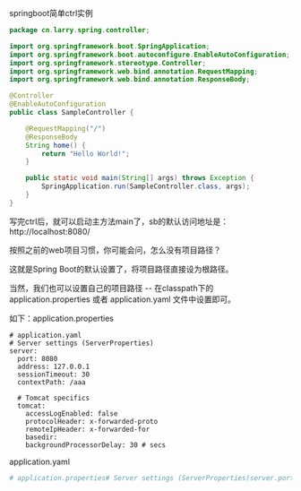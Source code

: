springboot简单ctrl实例

```java
package cn.larry.spring.controller;

import org.springframework.boot.SpringApplication;
import org.springframework.boot.autoconfigure.EnableAutoConfiguration;
import org.springframework.stereotype.Controller;
import org.springframework.web.bind.annotation.RequestMapping;
import org.springframework.web.bind.annotation.ResponseBody;

@Controller
@EnableAutoConfiguration
public class SampleController {

    @RequestMapping("/")
    @ResponseBody
    String home() {
        return "Hello World!";
    }

    public static void main(String[] args) throws Exception {
        SpringApplication.run(SampleController.class, args);
    }
}
```

写完ctrl后，就可以启动主方法main了，sb的默认访问地址是：http://localhost:8080/

按照之前的web项目习惯，你可能会问，怎么没有项目路径？

这就是Spring Boot的默认设置了，将项目路径直接设为根路径。

当然，我们也可以设置自己的项目路径 -- 在classpath下的 application.properties 或者 application.yaml 文件中设置即可。

如下：application.properties

```properties
# application.yaml
# Server settings (ServerProperties)
server:
  port: 8080
  address: 127.0.0.1
  sessionTimeout: 30
  contextPath: /aaa

  # Tomcat specifics
  tomcat:
    accessLogEnabled: false
    protocolHeader: x-forwarded-proto
    remoteIpHeader: x-forwarded-for
    basedir:
    backgroundProcessorDelay: 30 # secs
```

application.yaml 

```yaml
# application.properties# Server settings (ServerProperties)server.port=8080server.address=127.0.0.1#server.sessionTimeout=30server.contextPath=/aaa# Tomcat specifics#server.tomcat.accessLogEnabled=falseserver.tomcat.protocolHeader=x-forwarded-protoserver.tomcat.remoteIpHeader=x-forwarded-forserver.tomcat.basedir=server.tomcat.backgroundProcessorDelay=30
```


